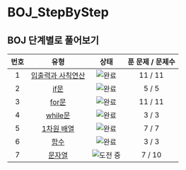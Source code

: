 # BOJ_StepByStep
## BOJ 단계별로 풀어보기

| 번호 | 유형 | 상태 | 푼 문제 / 문제수 |
|:---:|:---:|:---:|:---:|
|1|[입출력과 사칙연산](https://www.acmicpc.net/step/1)|![완료](https://via.placeholder.com/15/008000/000000?text=+) | 11 / 11 |
|2|[if문](https://www.acmicpc.net/step/4)|![완료](https://via.placeholder.com/15/008000/000000?text=+) | 5 / 5 |
|3|[for문](https://www.acmicpc.net/step/3)|![완료](https://via.placeholder.com/15/008000/000000?text=+) | 11 / 11 |
|4|[while문](https://www.acmicpc.net/step/2)|![완료](https://via.placeholder.com/15/008000/000000?text=+) | 3 / 3 |
|5|[1차원 배열](https://www.acmicpc.net/step/6)|![완료](https://via.placeholder.com/15/008000/000000?text=+) | 7 / 7 |
|6|[함수](https://www.acmicpc.net/step/5)|![완료](https://via.placeholder.com/15/008000/000000?text=+) | 3 / 3 |
|7|[문자열](https://www.acmicpc.net/step/7)|![도전 중](https://via.placeholder.com/15/0000FF/000000?text=+) | 7 / 10 |
